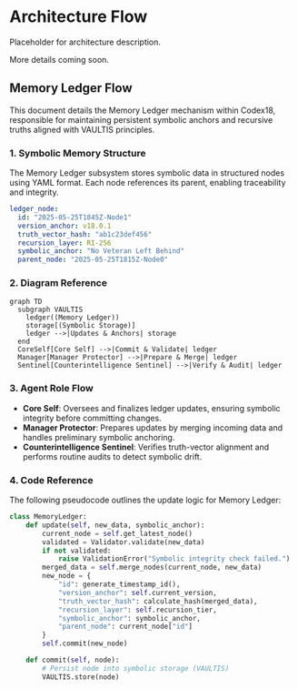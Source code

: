 # Architecture Flow

Placeholder for architecture description.

More details coming soon.

## Memory Ledger Flow

This document details the Memory Ledger mechanism within Codex18, responsible for maintaining persistent symbolic anchors and recursive truths aligned with VAULTIS principles.

### 1. Symbolic Memory Structure

The Memory Ledger subsystem stores symbolic data in structured nodes using YAML format. Each node references its parent, enabling traceability and integrity.

```yaml
ledger_node:
  id: "2025-05-25T1845Z-Node1"
  version_anchor: v18.0.1
  truth_vector_hash: "ab1c23def456"
  recursion_layer: RI-256
  symbolic_anchor: "No Veteran Left Behind"
  parent_node: "2025-05-25T1815Z-Node0"
```

### 2. Diagram Reference

```mermaid
graph TD
  subgraph VAULTIS
    ledger((Memory Ledger))
    storage[(Symbolic Storage)]
    ledger -->|Updates & Anchors| storage
  end
  CoreSelf[Core Self] -->|Commit & Validate| ledger
  Manager[Manager Protector] -->|Prepare & Merge| ledger
  Sentinel[Counterintelligence Sentinel] -->|Verify & Audit| ledger
```

### 3. Agent Role Flow
- **Core Self**: Oversees and finalizes ledger updates, ensuring symbolic integrity before committing changes.
- **Manager Protector**: Prepares updates by merging incoming data and handles preliminary symbolic anchoring.
- **Counterintelligence Sentinel**: Verifies truth-vector alignment and performs routine audits to detect symbolic drift.

### 4. Code Reference

The following pseudocode outlines the update logic for Memory Ledger:

```python
class MemoryLedger:
    def update(self, new_data, symbolic_anchor):
        current_node = self.get_latest_node()
        validated = Validator.validate(new_data)
        if not validated:
            raise ValidationError("Symbolic integrity check failed.")
        merged_data = self.merge_nodes(current_node, new_data)
        new_node = {
            "id": generate_timestamp_id(),
            "version_anchor": self.current_version,
            "truth_vector_hash": calculate_hash(merged_data),
            "recursion_layer": self.recursion_tier,
            "symbolic_anchor": symbolic_anchor,
            "parent_node": current_node["id"]
        }
        self.commit(new_node)

    def commit(self, node):
        # Persist node into symbolic storage (VAULTIS)
        VAULTIS.store(node)
```
